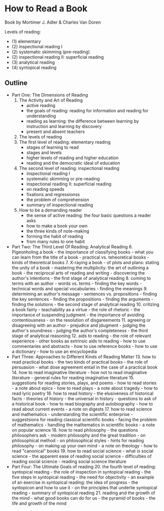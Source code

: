 # How to Read a Book

Book by Mortimer J. Adler & Charles Van Doren

Levels of reading:

 - (1) elementary
 - (2) inspectional reading I
 - (2) systematic skimming (pre-reading)
 - (2) inspectional reading II: superficial reading
 - (3) analytical reading
 - (4) syntopical reading

## Outline

- Part One: The Dimensions of Reading
    1. The Activity and Art of Reading
        - active reading
        - the goals of reading: reading for information and reading for
            understanding
        - reading as learning: the difference between learning by instruction and
            learning by discovery
        - present and absent teachers
    2. The levels of reading
    3. The first level of reading: elementary reading
        - stages of learning to read
        - stages and levels
        - higher levels of reading and higher education
        - reading and the democratic ideal of education
    4. The second level of reading: inspectional reading
        - inspectional reading I
        - systematic skimming or pre-reading
        - inspectional reading II: superficial reading
        - on reading speeds
        - fixations and regressionss
        - the problem of comprehension
        - summary of inspectional reading
    5. How to be a demanding reader
        - the sense of active reading: the four basic questions a reader asks
        - how to make a book your own
        - the three kinds of note-making
        - forming the habit of reading
        - from many rules to one habit
- Part Two: The Third Level Of Reading: Analytical Reading
    6. Pigeonholing a book
        - the importance of classifying books
        - what you can learn from the title of a book
        - practical vs. teheoretical books
        - kinds of theoretical books
    7. X-raying a book
        - of plots and plans: stating the unity of a book
        - mastering the multiplicity: the art of outlining a book
        - the reciprocal arts of reading and writing
        - discovering the author's intentions
        - the first stage of analytical reading
    8. coming to terms with an author
        - words vs. terms
        - finding the key words
        - technical words and special vocabularies
        - finding the meanings
    9. determining an author's message
        - sentences vs. propositions
        - finding the key sentences
        -  finding the propositions
        -  finding the arguments
        -  finding the solutions
        -  the second stage of analytical reading
    10. critizing a book fairly
        - teachability as a virtue
        - the role of rhetoric
        - the importance of suspending judgment
        - the importance of avoiding contentiousness
        - on the resolution of disgareements
    11. agreeing or disagreeing with an author
        - prejudice and jdugment
        - judging the author's soundness
        - judging the author's completeness
        - the third stage of analytical reasoning
    12. aids to reading
        - the role of relevant experience
        - other books as extrinsic aids to reading
        - how to use commentaries and abstracts
        - how to use reference books
        - how to use a dictionary
        - how to use an encyclopedia
- Part Three: Approaches to Different Kinds of Reading Matter
    13. how to read practical books
        - the two kinds of practical books
        - the role of persuasion
        - what dose agreement entail in the case of a practical book
    14. how to read imaginative literature
        - how not to read imaginative literature
        - general rules for reading imaginative literature
    15. suggestions for reading stories, plays, and poems
        - how to read stories
        - a note about epics
        - how to read plays
        - a note about tragedy
        - how to read lyric poetry
    16. how to read history
        - the elusiveness of historical facts
        - theories of history
        - the universal in history
        - questions to ask of a historical book
        - how to read biography and autobiography
        - how to read about current events
        - a note on digests
    17.  how to read science and mathematics
        - understanding the scientific enterprise
        - suggestsions for reading classical scientific books
        - facing the problem of mathematics
        - handling the mathematics in scientific books
        - a note on popular science
    18. how to read philosophy
        - the questions philosophers ask
        - modern philosophy and the great tradition
        - on philosophical method
        - on philosophical styles
        - hints for reading philosophy
        - on making up your own mind
        - a note on theology
        - how to read "canonical" books
    19. how to read social science
         - what is social science
         - the apparent ease of reading social science
         - difficulties of reading social science
         - reading social science literature
- Part Four: The Ultimate Goals of reading
    20. the fourth level of reading: syntopical reading
        - the role of inspection in syntopical reading
        - the five steps in syntopical reading
        - the need for objectivity
        - an example of an exercise in syntopical reading: the idea of progress
        - the syntopicon and how to use it
        - on the principles that underlie syntopical reading
        - summary of syntopical reading
    21. reading and the growth of the mind
        - what good books can do for us
        - the pyramid of books
        - the life and growth of the mind
